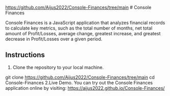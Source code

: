 https://github.com/Aijus2022/Console-Finances/tree/main # Console Finances

Console Finances is a JavaScript application that analyzes financial records to calculate key metrics, 
such as the total number of months, net total amount of Profit/Losses, average change, greatest increase, and greatest decrease in Profit/Losses over a given period.

## Instructions

1. Clone the repository to your local machine.

git clone https://github.com/Aijus2022/Console-Finances/tree/main
cd Console-Finances
2.Live Demo.
You can try out the Console Finances application online by visiting:
https://aijus2022.github.io/Console-Finances/
